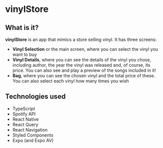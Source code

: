 # vinylStore

## What is it?

**vinylStore** is an app that mimics a store selling vinyl.
It has three screens:

- **Vinyl Selection** or the main screen, where you can select the vinyl you want to buy
- **Vinyl Details**, where you can see the details of the vinyl you chose, including author, the year the vinyl was released and, of course, its price. You can also see and play a preview of the songs included in it!
- **Bag**, where you can see the chosen vinyl and the total price of these. You can also select each vinyl how many times you wish

## Technologies used

- TypeScript
- Spotify API
- React Native
- React Query
- React Navigation
- Styled Components
- Expo (and Expo AV)
